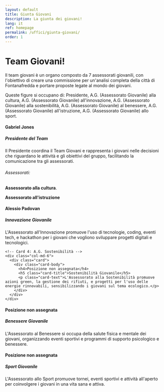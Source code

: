 ```yaml
---
layout: default
title: Giunta Giovani
description: La giunta dei giovani!
lang: it
ref: homepage
permalink: /uffici/giunta-giovani/
order: 1
---
```


<main class="container my-4" markdown="1">
  <h1>Team Giovani!</h1>
  <p>Il team giovani è un organo composto da 7 assessorati giovanili, con l'obiettivo di creare una commissione per un'analisi completa della città di Fontanafredda e portare proposte legate al mondo dei giovani.</p>
  <p>Queste figure si occupano di: Presidente, A.G. (Assessorato Giovanile) alla cultura, A.G. (Assessorato Giovanile) all'innovazione, A.G. (Assessorato Giovanile) alla sostenibilità, A.G. (Assessorato Giovanile) al benessere, A.G. (Assessorato Giovanile) all'istruzione, A.G. (Assessorato Giovanile) allo sport.</p>

  <div class="row">
    <!-- Card 1: Presidente -->
    <div class="col-md-6">
      <div class="card">
        <div class="card-body">
          <h4>Gabriel Jones</h4>
          <h5 class="card-title">Presidente del Team</h5>
          <p class="card-text">Il Presidente coordina il Team Giovani e rappresenta i giovani nelle decisioni che riguardano le attività e gli obiettivi del gruppo, facilitando la comunicazione tra gli assessorati.</p>
          <h6>Assessorati:</h6>
          <p><b>Assessorato alla cultura</b>.</p>
          <p><b>Assessorato all'istruzione</b></p>
        </div>
      </div>
    </div>

  <div class="row">
    <!-- Card 3: A.G. Innovazione -->
    <div class="col-md-6">
      <div class="card">
        <div class="card-body">
          <h4>Alessio Padovan</h4>
          <h5 class="card-title">Innovazione Giovanile</h5>
          <p class="card-text">L'Assessorato all'Innovazione promuove l'uso di tecnologie, coding, eventi tech, e hackathon per i giovani che vogliono sviluppare progetti digitali e tecnologici.</p>
        </div>
      </div>
    </div>

    <!-- Card 4: A.G. Sostenibilità -->
    <div class="col-md-6">
      <div class="card">
        <div class="card-body">
          <h4>Posizione non assegnata</h4>
          <h5 class="card-title">Sostenibilità Giovanile</h5>
          <p class="card-text">L'Assessorato alla Sostenibilità promuove azioni green, la gestione dei rifiuti, e progetti per l'uso delle energie rinnovabili, sensibilizzando i giovani sul tema ecologico.</p>
        </div>
      </div>
    </div>
  </div>

  <div class="row">
    <!-- Card 5: A.G. Benessere -->
    <div class="col-md-6">
      <div class="card">
        <div class="card-body">
          <h4>Posizione non assegnata</h4>
          <h5 class="card-title">Benessere Giovanile</h5>
          <p class="card-text">L'Assessorato al Benessere si occupa della salute fisica e mentale dei giovani, organizzando eventi sportivi e programmi di supporto psicologico e benessere.</p>
        </div>
      </div>
    </div>
    
  <div class="row">
    <!-- Card 7: A.G. Sport -->
    <div class="col-md-6">
      <div class="card">
        <div class="card-body">
          <h4>Posizione non assegnata</h4>
          <h5 class="card-title">Sport Giovanile</h5>
          <p class="card-text">L'Assessorato allo Sport promuove tornei, eventi sportivi e attività all'aperto per coinvolgere i giovani in una vita sana e attiva.</p>
        </div>
      </div>
    </div>
  </div>

</main>
